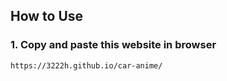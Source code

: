 ## How to Use

### 1. Copy and paste this website in browser
```bash
https://3222h.github.io/car-anime/
```
